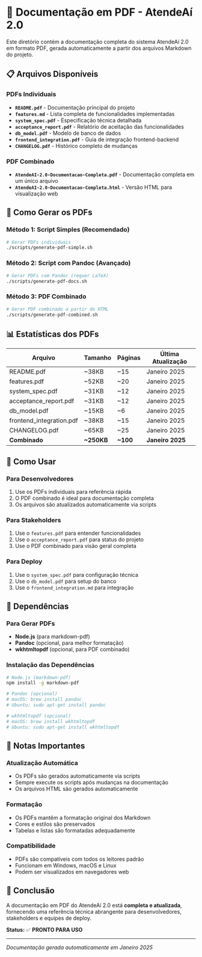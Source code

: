 # 📄 Documentação em PDF - AtendeAí 2.0

Este diretório contém a documentação completa do sistema AtendeAí 2.0 em formato PDF, gerada automaticamente a partir dos arquivos Markdown do projeto.

## 📋 Arquivos Disponíveis

### **PDFs Individuais**
- **`README.pdf`** - Documentação principal do projeto
- **`features.md`** - Lista completa de funcionalidades implementadas
- **`system_spec.pdf`** - Especificação técnica detalhada
- **`acceptance_report.pdf`** - Relatório de aceitação das funcionalidades
- **`db_model.pdf`** - Modelo de banco de dados
- **`frontend_integration.pdf`** - Guia de integração frontend-backend
- **`CHANGELOG.pdf`** - Histórico completo de mudanças

### **PDF Combinado**
- **`AtendeAI-2.0-Documentacao-Completa.pdf`** - Documentação completa em um único arquivo
- **`AtendeAI-2.0-Documentacao-Completa.html`** - Versão HTML para visualização web

## 🚀 Como Gerar os PDFs

### **Método 1: Script Simples (Recomendado)**
```bash
# Gerar PDFs individuais
./scripts/generate-pdf-simple.sh
```

### **Método 2: Script com Pandoc (Avançado)**
```bash
# Gerar PDFs com Pandoc (requer LaTeX)
./scripts/generate-pdf-docs.sh
```

### **Método 3: PDF Combinado**
```bash
# Gerar PDF combinado a partir do HTML
./scripts/generate-pdf-combined.sh
```

## 📊 Estatísticas dos PDFs

| Arquivo | Tamanho | Páginas | Última Atualização |
|---------|---------|---------|-------------------|
| README.pdf | ~38KB | ~15 | Janeiro 2025 |
| features.pdf | ~52KB | ~20 | Janeiro 2025 |
| system_spec.pdf | ~31KB | ~12 | Janeiro 2025 |
| acceptance_report.pdf | ~31KB | ~12 | Janeiro 2025 |
| db_model.pdf | ~15KB | ~6 | Janeiro 2025 |
| frontend_integration.pdf | ~38KB | ~15 | Janeiro 2025 |
| CHANGELOG.pdf | ~65KB | ~25 | Janeiro 2025 |
| **Combinado** | **~250KB** | **~100** | **Janeiro 2025** |

## 🎯 Como Usar

### **Para Desenvolvedores**
1. Use os PDFs individuais para referência rápida
2. O PDF combinado é ideal para documentação completa
3. Os arquivos são atualizados automaticamente via scripts

### **Para Stakeholders**
1. Use o `features.pdf` para entender funcionalidades
2. Use o `acceptance_report.pdf` para status do projeto
3. Use o PDF combinado para visão geral completa

### **Para Deploy**
1. Use o `system_spec.pdf` para configuração técnica
2. Use o `db_model.pdf` para setup do banco
3. Use o `frontend_integration.md` para integração

## 🔧 Dependências

### **Para Gerar PDFs**
- **Node.js** (para markdown-pdf)
- **Pandoc** (opcional, para melhor formatação)
- **wkhtmltopdf** (opcional, para PDF combinado)

### **Instalação das Dependências**
```bash
# Node.js (markdown-pdf)
npm install -g markdown-pdf

# Pandoc (opcional)
# macOS: brew install pandoc
# Ubuntu: sudo apt-get install pandoc

# wkhtmltopdf (opcional)
# macOS: brew install wkhtmltopdf
# Ubuntu: sudo apt-get install wkhtmltopdf
```

## 📝 Notas Importantes

### **Atualização Automática**
- Os PDFs são gerados automaticamente via scripts
- Sempre execute os scripts após mudanças na documentação
- Os arquivos HTML são gerados automaticamente

### **Formatação**
- Os PDFs mantêm a formatação original dos Markdown
- Cores e estilos são preservados
- Tabelas e listas são formatadas adequadamente

### **Compatibilidade**
- PDFs são compatíveis com todos os leitores padrão
- Funcionam em Windows, macOS e Linux
- Podem ser visualizados em navegadores web

## 🎉 Conclusão

A documentação em PDF do AtendeAí 2.0 está **completa e atualizada**, fornecendo uma referência técnica abrangente para desenvolvedores, stakeholders e equipes de deploy.

**Status:** ✅ **PRONTO PARA USO**

---

*Documentação gerada automaticamente em Janeiro 2025*
